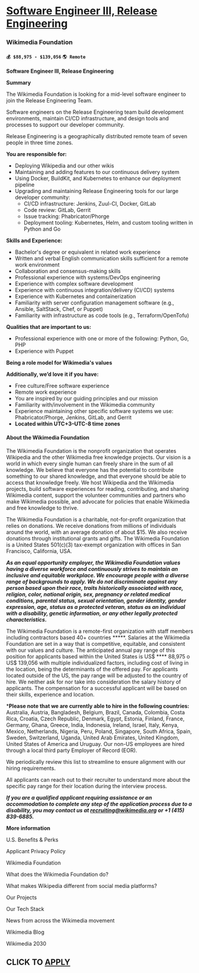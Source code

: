# [Software Engineer III, Release Engineering](https://www.remotewlb.com/apply/software-engineer-iii-release-engineering-138983)  
### Wikimedia Foundation  
#### `💰 $88,975 - $139,056` `🌎 Remote`  

**Software Engineer III, Release Engineering**

**Summary**

The Wikimedia Foundation is looking for a mid-level software engineer to join the Release Engineering Team.

Software engineers on the Release Engineering team build development environments, maintain CI/CD infrastructure, and design tools and processes to support our developer community.

Release Engineering is a geographically distributed remote team of seven people in three time zones.

**You are responsible for:**

  * Deploying Wikipedia and our other wikis
  * Maintaining and adding features to our continuous delivery system
  * Using Docker, BuildKit, and Kubernetes to enhance our deployment pipeline
  * Upgrading and maintaining Release Engineering tools for our large developer community:
    * CI/CD infrastructure: Jenkins, Zuul-CI, Docker, GitLab
    * Code review: GitLab, Gerrit
    * Issue tracking: Phabricator/Phorge
    * Deployment tooling: Kubernetes, Helm, and custom tooling written in Python and Go

**Skills and Experience:**

  * Bachelor's degree or equivalent in related work experience
  * Written and verbal English communication skills sufficient for a remote work environment
  * Collaboration and consensus-making skills
  * Professional experience with systems/DevOps engineering
  * Experience with complex software development
  * Experience with continuous integration/delivery (CI/CD) systems
  * Experience with Kubernetes and containerization
  * Familiarity with server configuration management software (e.g., Ansible, SaltStack, Chef, or Puppet)
  * Familiarity with infrastructure as code tools (e.g., Terraform/OpenTofu)

**Qualities that are important to us:**

  * Professional experience with one or more of the following: Python, Go, PHP
  * Experience with Puppet

**Being a role model for Wikimedia's values**

**Additionally, we’d love it if you have:**

  * Free culture/Free software experience
  * Remote work experience
  * You are inspired by our guiding principles and our mission
  * Familiarity with/involvement in the Wikimedia community
  * Experience maintaining other specific software systems we use: Phabricator/Phorge, Jenkins, GitLab, and Gerrit
  * **Located within UTC+3–UTC-8 time zones**

#### About the Wikimedia Foundation

The Wikimedia Foundation is the nonprofit organization that operates Wikipedia and the other Wikimedia free knowledge projects. Our vision is a world in which every single human can freely share in the sum of all knowledge. We believe that everyone has the potential to contribute something to our shared knowledge, and that everyone should be able to access that knowledge freely. We host Wikipedia and the Wikimedia projects, build software experiences for reading, contributing, and sharing Wikimedia content, support the volunteer communities and partners who make Wikimedia possible, and advocate for policies that enable Wikimedia and free knowledge to thrive.

The Wikimedia Foundation is a charitable, not-for-profit organization that relies on donations. We receive donations from millions of individuals around the world, with an average donation of about $15. We also receive donations through institutional grants and gifts. The Wikimedia Foundation is a United States 501(c)(3) tax-exempt organization with offices in San Francisco, California, USA.

_**As an equal opportunity employer, the Wikimedia Foundation values having a diverse workforce and continuously strives to maintain an inclusive and equitable workplace. We encourage people with a diverse range of backgrounds to apply. We do not discriminate against any person based upon their race, traits historically associated with race, religion, color, national origin, sex, pregnancy or related medical conditions, parental status, sexual orientation, gender identity, gender expression, age, status as a protected veteran, status as an individual with a disability, genetic information, or any other legally protected characteristics.**_

The Wikimedia Foundation is a remote-first organization with staff members including contractors based 40+ countries *****. Salaries at the Wikimedia Foundation are set in a way that is competitive, equitable, and consistent with our values and culture. The anticipated annual pay range of this position for applicants based within the United States is US$ **** 88,975 o US$ 139,056 with multiple individualized factors, including cost of living in the location, being the determinants of the offered pay. For applicants located outside of the US, the pay range will be adjusted to the country of hire. We neither ask for nor take into consideration the salary history of applicants. The compensation for a successful applicant will be based on their skills, experience and location.

***Please note that we are currently able to hire in the following countries:** Australia, Austria, Bangladesh, Belgium, Brazil, Canada, Colombia, Costa Rica, Croatia, Czech Republic, Denmark, Egypt, Estonia, Finland, France, Germany, Ghana, Greece, India, Indonesia, Ireland, Israel, Italy, Kenya, Mexico, Netherlands, Nigeria, Peru, Poland, Singapore, South Africa, Spain, Sweden, Switzerland, Uganda, United Arab Emirates, United Kingdom, United States of America and Uruguay. Our non-US employees are hired through a local third party Employer of Record (EOR).

We periodically review this list to streamline to ensure alignment with our hiring requirements.

All applicants can reach out to their recruiter to understand more about the specific pay range for their location during the interview process.

_**If you are a qualified applicant requiring assistance or an accommodation to complete any step of the application process due to a disability, you may contact us at recruiting@wikimedia.org or +1 (415) 839-6885.**_

**More information**

U.S. Benefits & Perks

Applicant Privacy Policy

Wikimedia Foundation

What does the Wikimedia Foundation do?

What makes Wikipedia different from social media platforms?

Our Projects

Our Tech Stack

News from across the Wikimedia movement

Wikimedia Blog

Wikimedia 2030

  
## CLICK TO [APPLY](https://www.remotewlb.com/apply/software-engineer-iii-release-engineering-138983)

